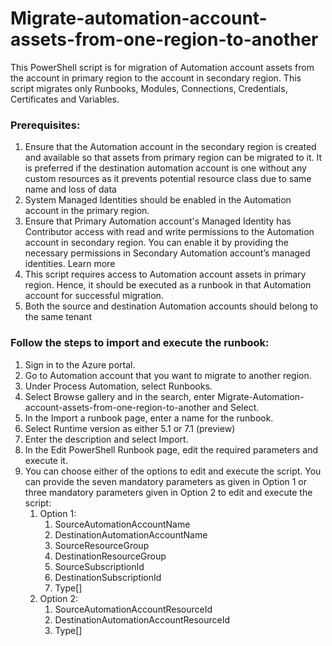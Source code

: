 # Migrate-automation-account-assets-from-one-region-to-another
This PowerShell script is for migration of Automation account assets from the account in primary region to the account in secondary region. This script migrates only Runbooks, Modules, Connections, Credentials, Certificates and Variables.
### Prerequisites:
1. Ensure that the Automation account in the secondary region is created and available so that assets from primary region can be migrated to it. It is preferred if the destination automation account is one without any custom resources as it prevents potential resource class due to same name and loss of data
2. System Managed Identities should be enabled in the Automation account in the primary region.
3. Ensure that Primary Automation account's Managed Identity has Contributor access with read and write permissions to the Automation account in secondary region. You can enable it by providing the necessary permissions in Secondary Automation account’s managed identities. Learn more
4. This script requires access to Automation account assets in primary region. Hence, it should be executed as a runbook in that Automation account for successful migration.
5. Both the source and destination Automation accounts should belong to the same tenant
### Follow the steps to import and execute the runbook:

1. Sign in to the Azure portal.
2. Go to Automation account that you want to migrate to another region.
3. Under Process Automation, select Runbooks.
4. Select Browse gallery and in the search, enter Migrate-Automation-account-assets-from-one-region-to-another and Select.
5. In the Import a runbook page, enter a name for the runbook.
6. Select Runtime version as either 5.1 or 7.1 (preview)
7. Enter the description and select Import.
8. In the Edit PowerShell Runbook page, edit the required parameters and execute it.
9. You can choose either of the options to edit and execute the script. You can provide the seven mandatory parameters as given in Option 1 or three mandatory parameters given in Option 2 to edit and execute the script:
	1. Option 1:
		1. SourceAutomationAccountName
		2. DestinationAutomationAccountName
		3. SourceResourceGroup
		4. DestinationResourceGroup
		5. SourceSubscriptionId
		6. DestinationSubscriptionId
		7. Type[]
	2. Option 2:
		1. SourceAutomationAccountResourceId
		2. DestinationAutomationAccountResourceId
		3. Type[] 	
	
